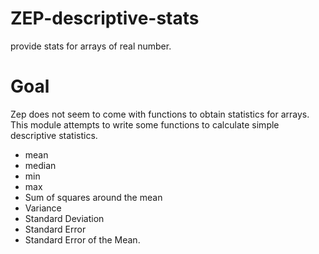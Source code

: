 # ZEP-descriptive-stats
provide stats for arrays of real number.

# Goal
Zep does not seem to come with functions to obtain statistics for arrays.
This module attempts to write some functions to calculate simple descriptive statistics.

- mean
- median
- min
- max
- Sum of squares around the mean
- Variance
- Standard Deviation
- Standard Error
- Standard Error of the Mean.
